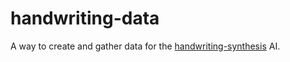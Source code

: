 # handwriting-data
A way to create and gather data for the [handwriting-synthesis](https://github.com/sjvasquez/handwriting-synthesis) AI. 
